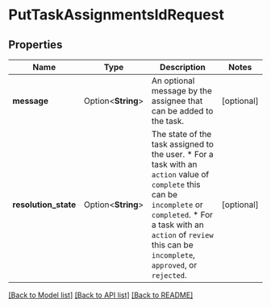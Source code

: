 # PutTaskAssignmentsIdRequest

## Properties

Name | Type | Description | Notes
------------ | ------------- | ------------- | -------------
**message** | Option<**String**> | An optional message by the assignee that can be added to the task. | [optional]
**resolution_state** | Option<**String**> | The state of the task assigned to the user.  * For a task with an `action` value of `complete` this can be `incomplete` or `completed`. * For a task with an `action` of `review` this can be `incomplete`, `approved`, or `rejected`. | [optional]

[[Back to Model list]](../README.md#documentation-for-models) [[Back to API list]](../README.md#documentation-for-api-endpoints) [[Back to README]](../README.md)


